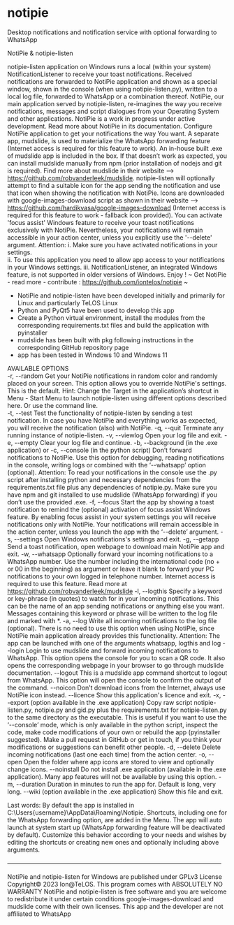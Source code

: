 # notipie
Desktop notifications and notification service with optional forwarding to WhatsApp

NotiPie & notipie-listen   

notipie-listen application on Windows runs a local (within your system) NotificationListener to receive your toast notifications.
Received notifications are forwarded to NotiPie application and shown as a special window, shown in the console (when using notipie-listen.py), written to a local log file, forwarded to WhatsApp or a combination thereof. 
NotiPie, our main application served by notipie-listen, re-imagines the way you receive notifications, messages and script dialogues from your Operating System and other applications. NotiPie is a work in progress under active development. Read more about NotiPie in its documentation.
Configure NotiPie application to get your notifications the way You want.
A separate app, mudslide, is used to materialize the WhatsApp forwarding feature (Internet access is required for this feature to work). An in-house built .exe of mudslide app is included in the box. If that doesn’t work as expected, you can install mudslide manually from npm (prior installation of nodejs and git is required). Find more about mudslide in their website --> https://github.com/robvanderleek/mudslide. 
notipie-listen will optionally attempt to find a suitable icon for the app sending the notification and use that icon when showing the notification with NotiPie. Icons are downloaded with google-images-download script as shown in their website --> https://github.com/hardikvasa/google-images-download (Internet access is required for this feature to work - fallback icon provided). 
You can activate 'focus assist' Windows feature to receive your toast notifications exclusively with NotiPie. Nevertheless, your notifications will remain accessible in your action center, unless you explicitly use the '--delete' argument. 
Attention: 
i. Make sure you have activated notifications in your settings.        
ii. To use this application you need to allow app access to your notifications in your Windows settings. iii. NotificationListener, an integrated Windows feature, is not supported in older versions of Windows.  Enjoy !
~ Get NotiPie - read more - contribute : https://github.com/iontelos/notipie ~

* NotiPie and notipie-listen have been developed initially and primarily for Linux and particularly TeLOS Linux
* Python and PyQt5 have been used to develop this app
* Create a Python virtual environment, install the modules from the corresponding requirements.txt files and build the application with pyinstaller
* mudslide has been built with pkg following instructions in the corresponding GitHub repository page
* app has been tested in Windows 10 and Windows 11 

AVAILABLE OPTIONS   
-r, --random Get your NotiPie notifications in random color and randomly placed on your screen. This option allows you to override NotiPie's settings. This is the default. 
Hint: Change the Target in the application’s shortcut in Menu - Start Menu to launch notipie-listen using different options described here. Or use the command line.  
-t, --test Test the functionality of notipie-listen by sending a test notification. In case you have NotiPie and everything works as expected, you will receive the notification (also) with NotiPie.
-q, --quit Terminate any running instance of notipie-listen.
-v, --viewlog Open your log file and exit.
-e, --empty Clear your log file and continue.
-b, --background (in the .exe application) or -c, --console (in the python script)
Don’t forward notifications to NotiPie. Use this option for debugging, reading notifications in the console, writing logs or combined with the ‘--whatsapp’ option (optional).
Attention: To read your notifications in the console use the .py script after installing python and necessary dependencies from the requirements.txt file plus any dependencies of notipie.py. Make sure you have npm and git installed to use mudslide (WhatsApp forwarding) if you don’t use the provided .exe. 
-f, --focus Start the app by showing a toast notification to remind the (optional) activation of focus assist Windows feature. By enabling focus assist in your system settings you will receive notifications only with NotiPie. Your notifications will remain accessible in the action center, unless you launch the app with the ‘--delete’ argument.
-s, --settings Open Windows notifications's settings and exit.
-g, --getapp Send a toast notification, open webpage to download main NotiPie app and exit.
-w, --whatsapp Optionally forward your incoming notifications to a WhatsApp number. Use the number including the international code (no + or 00 in the beginning) as argument or leave it blank to forward your PC notifications to your own logged in telephone number. Internet access is required to use this feature. Read more at https://github.com/robvanderleek/mudslide
-l, --logthis Specify a keyword or key-phrase (in quotes) to watch for in your incoming notifications. This can be the name of an app sending notifications or anything else you want. Messages containing this keyword or phrase will be written to the log file and marked with *. 
-a, --log Write all incoming notifications to the log file (optional). There is no need to use this option when using NotiPie, since NotiPie main application already provides this functionality.
Attention: The app can be launched with one of the arguments whatsapp, logthis and log
--login Login to use mudslide and forward incoming notifications to WhatsApp. This option opens the console for you to scan a QR code. It also opens the corresponding webpage in your browser to go through mudslide documentation. 
--logout This is a mudslide app command shortcut to logout from WhatsApp. This option will open the console to confirm the output of the command.
--noicon Don’t download icons from the Internet, always use NotiPie icon instead.
--licence Show this application's licence and exit.
-x, --export (option available in the .exe application) Copy raw script notipie-listen.py, notipie.py and gid.py plus the requirements.txt for notipie-listen.py to the same directory as the executable. This is useful if you want to use the  ‘--console’ mode, which is only available in the python script, inspect the code, make code modifications of your own or rebuild the app (pyinstaller suggested). Make a pull request in GitHub or get in touch, if you think your modifications or suggestions can benefit other people.
-d, --delete Delete incoming notifications (last one each time) from the action center.
-o, --open Open the folder where app icons are stored to view and optionally change icons.
--noinstall Do not install .exe application (available in the .exe application). Many app features will not be available by using this option.
-m, --duration Duration in minutes to run the app for. Default is long, very long.
--wiki (option available in the .exe application) Show this file and exit.

Last words: By default the app is installed in C:\Users\{username}\AppData\Roaming\Notipie. Shortcuts, including one for the WhatsApp forwarding option, are added in the Menu. The app will auto launch at system start up (WhatsApp forwarding feature will be deactivated by default). Customize this behavior according to your needs and wishes by editing the shortcuts or creating new ones and optionally including above arguments.  

———————————————————————————————————


NotiPie and notipie-listen for Windows are published under GPLv3 License 
Copyright© 2023 Ion@TeLOS. This program comes with ABSOLUTELY NO WARRANTY 
NotiPie and notipie-listen is free software and you are welcome to redistribute it under certain conditions
google-images-download and mudslide come with their own licenses. This app and the developer are not affiliated to WhatsApp
